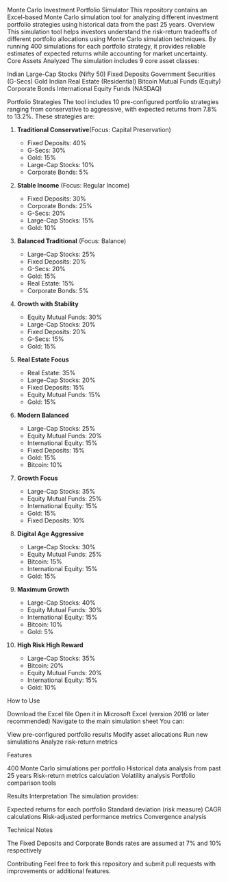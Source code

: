 Monte Carlo Investment Portfolio Simulator
This repository contains an Excel-based Monte Carlo simulation tool for analyzing different investment portfolio strategies using historical data from the past 25 years.
Overview
This simulation tool helps investors understand the risk-return tradeoffs of different portfolio allocations using Monte Carlo simulation techniques. By running 400 simulations for each portfolio strategy, it provides reliable estimates of expected returns while accounting for market uncertainty.
Core Assets Analyzed
The simulation includes 9 core asset classes:

Indian Large-Cap Stocks (Nifty 50)
Fixed Deposits
Government Securities (G-Secs)
Gold
Indian Real Estate (Residential)
Bitcoin
Mutual Funds (Equity)
Corporate Bonds
International Equity Funds (NASDAQ)

Portfolio Strategies
The tool includes 10 pre-configured portfolio strategies ranging from conservative to aggressive, with expected returns from 7.8% to 13.2%. These strategies are:

1. **Traditional Conservative**(Focus: Capital Preservation)
   - Fixed Deposits: 40%
   - G-Secs: 30%
   - Gold: 15%
   - Large-Cap Stocks: 10%
   - Corporate Bonds: 5%

2. **Stable Income** (Focus: Regular Income)
   - Fixed Deposits: 30%
   - Corporate Bonds: 25%
   - G-Secs: 20%
   - Large-Cap Stocks: 15%
   - Gold: 10%
3. **Balanced Traditional** (Focus: Balance)
   - Large-Cap Stocks: 25%
   - Fixed Deposits: 20%
   - G-Secs: 20%
   - Gold: 15%
   - Real Estate: 15%
   - Corporate Bonds: 5%

4. **Growth with Stability**
   - Equity Mutual Funds: 30%
   - Large-Cap Stocks: 20%
   - Fixed Deposits: 20%
   - G-Secs: 15%
   - Gold: 15%

5. **Real Estate Focus**
   - Real Estate: 35%
   - Large-Cap Stocks: 20%
   - Fixed Deposits: 15%
   - Equity Mutual Funds: 15%
   - Gold: 15%

6. **Modern Balanced**
   - Large-Cap Stocks: 25%
   - Equity Mutual Funds: 20%
   - International Equity: 15%
   - Fixed Deposits: 15%
   - Gold: 15%
   - Bitcoin: 10%

7. **Growth Focus**
   - Large-Cap Stocks: 35%
   - Equity Mutual Funds: 25%
   - International Equity: 15%
   - Gold: 15%
   - Fixed Deposits: 10%

8. **Digital Age Aggressive**
   - Large-Cap Stocks: 30%
   - Equity Mutual Funds: 25%
   - Bitcoin: 15%
   - International Equity: 15%
   - Gold: 15%

9. **Maximum Growth**
   - Large-Cap Stocks: 40%
   - Equity Mutual Funds: 30%
   - International Equity: 15%
   - Bitcoin: 10%
   - Gold: 5%

10. **High Risk High Reward**
    - Large-Cap Stocks: 35%
    - Bitcoin: 20%
    - Equity Mutual Funds: 20%
    - International Equity: 15%
    - Gold: 10%

How to Use

Download the Excel file
Open it in Microsoft Excel (version 2016 or later recommended)
Navigate to the main simulation sheet
You can:

View pre-configured portfolio results
Modify asset allocations
Run new simulations
Analyze risk-return metrics



Features

400 Monte Carlo simulations per portfolio
Historical data analysis from past 25 years
Risk-return metrics calculation
Volatility analysis
Portfolio comparison tools

Results Interpretation
The simulation provides:

Expected returns for each portfolio
Standard deviation (risk measure)
CAGR calculations
Risk-adjusted performance metrics
Convergence analysis

Technical Notes

The Fixed Deposits and Corporate Bonds rates are assumed at 7% and 10% respectively


Contributing
Feel free to fork this repository and submit pull requests with improvements or additional features.
